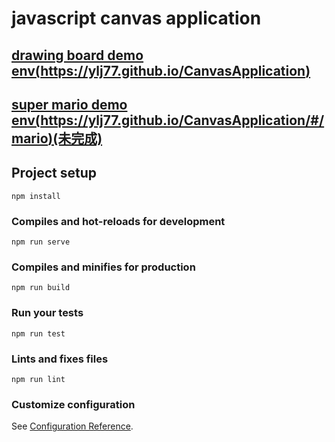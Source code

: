 # javascript canvas application

## [drawing board demo env(https://ylj77.github.io/CanvasApplication)](https://ylj77.github.io/CanvasApplication)
## [super mario demo env(https://ylj77.github.io/CanvasApplication/#/mario)(未完成)](https://ylj77.github.io/CanvasApplication/#/mario)

## Project setup
```
npm install
```

### Compiles and hot-reloads for development
```
npm run serve
```

### Compiles and minifies for production
```
npm run build
```

### Run your tests
```
npm run test
```

### Lints and fixes files
```
npm run lint
```

### Customize configuration
See [Configuration Reference](https://cli.vuejs.org/config/).
